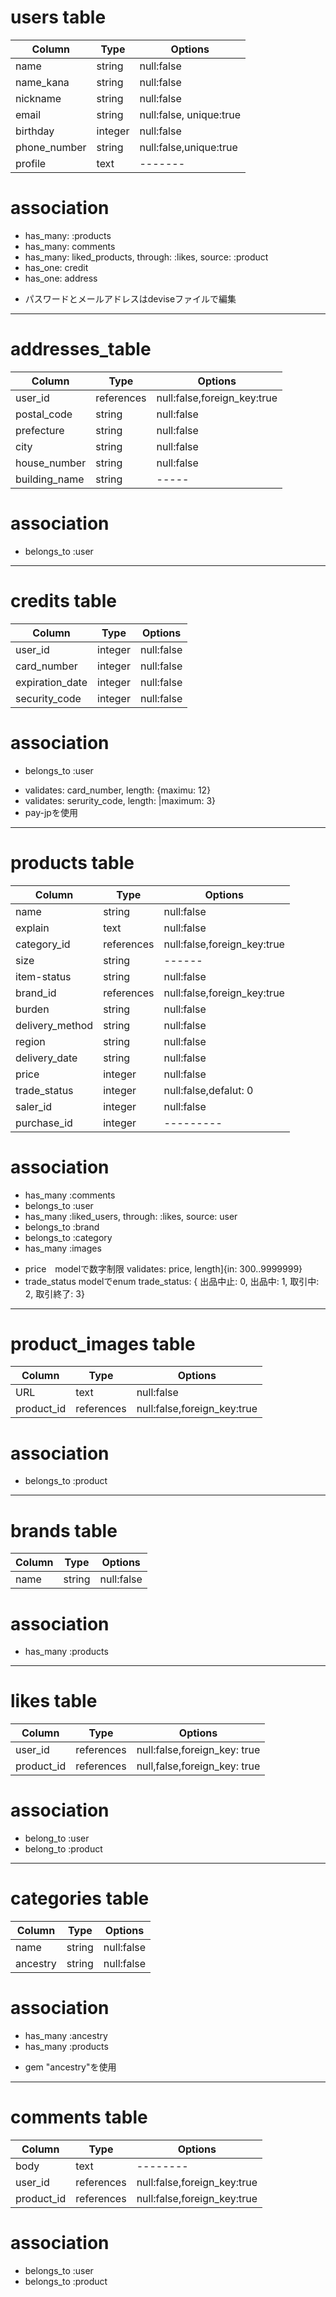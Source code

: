 
# users table
|Column|Type|Options|
|------|----|-------|
|name|string|null:false|
|name_kana|string|null:false|
|nickname|string|null:false|
|email|string|null:false, unique:true|
|birthday|integer|null:false|
|phone_number|string|null:false,unique:true|
|profile|text|-------|

# association
- has_many: :products
- has_many: comments
- has_many: liked_products, through: :likes, source: :product
- has_one: credit
- has_one: address

* パスワードとメールアドレスはdeviseファイルで編集
--------------------------------------------------------------------
# addresses_table
|Column|Type|Options|
|------|----|-------|
|user_id|references|null:false,foreign_key:true|
|postal_code|string|null:false|
|prefecture|string|null:false|
|city|string|null:false|
|house_number|string|null:false|
|building_name|string|-----|
# association
- belongs_to :user


--------------------------------------------------------------------

# credits table
|Column|Type|Options|
|------|----|-------|
|user_id|integer|null:false|
|card_number|integer|null:false|
|expiration_date|integer|null:false|
|security_code|integer|null:false|
# association
- belongs_to :user

* validates: card_number, length: {maximu: 12}
* validates: serurity_code, length: |maximum: 3}
* pay-jpを使用

--------------------------------------------------------------------

# products table
|Column|Type|Options|
|------|----|-------|
|name|string|null:false|
|explain|text|null:false|
|category_id|references|null:false,foreign_key:true|
|size|string|------|
|item-status|string|null:false|
|brand_id|references|null:false,foreign_key:true|
|burden|string|null:false|
|delivery_method|string|null:false|
|region|string|null:false|
|delivery_date|string|null:false|
|price|integer|null:false|
|trade_status|integer|null:false,defalut: 0|
|saler_id|integer|null:false|
|purchase_id|integer|---------|

# association
- has_many :comments
- belongs_to :user
- has_many :liked_users, through: :likes, source: user
- belongs_to :brand
- belongs_to :category
- has_many :images

* price　modelで数字制限 validates: price, length]{in: 300..9999999}
* trade_status modelでenum trade_status: { 出品中止: 0, 出品中: 1, 取引中: 2, 取引終了: 3}

---------------------------------------------------------------------
# product_images table
|Column|Type|Options|
|------|----|-------|
|URL|text|null:false|
|product_id|references|null:false,foreign_key:true|

# association
- belongs_to :product

----------------------------------------------------------------------
# brands table
|Column|Type|Options|
|------|----|-------|
|name|string|null:false|

# association
- has_many :products

-----------------------------------------------------------------------
# likes table
|Column|Type|Options|
|------|----|-------|
|user_id|references|null:false,foreign_key: true|
|product_id|references|null,false,foreign_key: true|

# association
- belong_to :user
- belong_to :product

-----------------------------------------------------------------------
# categories table
|Column|Type|Options|
|------|----|-------|
|name|string|null:false|
|ancestry|string|null:false|

# association
- has_many :ancestry
- has_many :products

* gem "ancestry"を使用
---------------------------------------------------------------------------
# comments table
|Column|Type|Options|
|------|----|-------|
|body|text|--------|
|user_id|references|null:false,foreign_key:true|
|product_id|references|null:false,foreign_key:true|

# association
- belongs_to :user
- belongs_to :product
